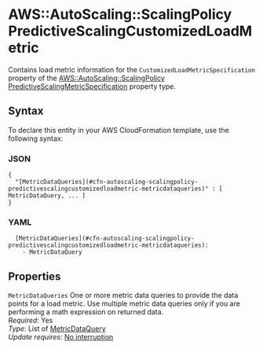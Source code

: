 # AWS::AutoScaling::ScalingPolicy PredictiveScalingCustomizedLoadMetric<a name="aws-properties-autoscaling-scalingpolicy-predictivescalingcustomizedloadmetric"></a>

Contains load metric information for the `CustomizedLoadMetricSpecification` property of the [AWS::AutoScaling::ScalingPolicy PredictiveScalingMetricSpecification](https://docs.aws.amazon.com/AWSCloudFormation/latest/UserGuide/aws-properties-autoscaling-scalingpolicy-predictivescalingmetricspecification.html) property type\.

## Syntax<a name="aws-properties-autoscaling-scalingpolicy-predictivescalingcustomizedloadmetric-syntax"></a>

To declare this entity in your AWS CloudFormation template, use the following syntax:

### JSON<a name="aws-properties-autoscaling-scalingpolicy-predictivescalingcustomizedloadmetric-syntax.json"></a>

```
{
  "[MetricDataQueries](#cfn-autoscaling-scalingpolicy-predictivescalingcustomizedloadmetric-metricdataqueries)" : [ MetricDataQuery, ... ]
}
```

### YAML<a name="aws-properties-autoscaling-scalingpolicy-predictivescalingcustomizedloadmetric-syntax.yaml"></a>

```
  [MetricDataQueries](#cfn-autoscaling-scalingpolicy-predictivescalingcustomizedloadmetric-metricdataqueries):
    - MetricDataQuery
```

## Properties<a name="aws-properties-autoscaling-scalingpolicy-predictivescalingcustomizedloadmetric-properties"></a>

`MetricDataQueries` <a name="cfn-autoscaling-scalingpolicy-predictivescalingcustomizedloadmetric-metricdataqueries"></a>
One or more metric data queries to provide the data points for a load metric\. Use multiple metric data queries only if you are performing a math expression on returned data\.  
_Required_: Yes  
_Type_: List of [MetricDataQuery](aws-properties-autoscaling-scalingpolicy-metricdataquery.md)  
_Update requires_: [No interruption](https://docs.aws.amazon.com/AWSCloudFormation/latest/UserGuide/using-cfn-updating-stacks-update-behaviors.html#update-no-interrupt)
